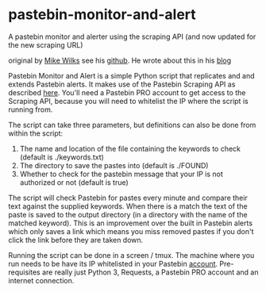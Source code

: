 # pastebin-monitor-and-alert
A pastebin monitor and alerter using the scraping API (and now updated for the new scraping URL)

original by [Mike Wilks](https://github.com/mikewilks) see his [github](https://github.com/mikewilks/simple-pastebin-monitor). He wrote about this in his [blog](http://www.mikewilks.com/home/who-has-your-data)

Pastebin Monitor and Alert is a simple Python script that replicates and and extends Pastebin alerts. It makes use of the Pastebin Scraping API as described [here](https://pastebin.com/api_scraping_faq). You'll need a Pastebin PRO account to get access to the Scraping API, because you will need to whitelist the IP where the script is running from.

The script can take three parameters, but definitions can also be done from within the script:
1. The name and location of the file containing the keywords to check (default is ./keywords.txt)
2. The directory to save the pastes into (default is ./FOUND)
3. Whether to check for the pastebin message that your IP is not authorized or not (default is true)

The script will check Pastebin for pastes every minute and compare their text against the supplied keywords. When there is a match the text of the paste is saved to the output directory (in a directory with the name of the matched keyword). This is an improvement over the built in Pastebin alerts which only saves a link which means you miss removed pastes if you don't click the link before they are taken down.

Running the script can be done in a screen / tmux. The machine where you run needs to be have its IP whitelisted in your Pastebin [account](https://pastebin.com/api_scraping_faq). Pre-requisites are really just Python 3, Requests, a Pastebin PRO account and an internet connection.
